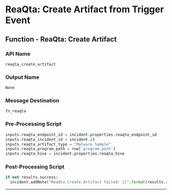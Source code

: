 <!--
    DO NOT MANUALLY EDIT THIS FILE
    THIS FILE IS AUTOMATICALLY GENERATED WITH resilient-sdk codegen
    Generated with resilient-sdk v49.0.4368
-->

# ReaQta: Create Artifact from Trigger Event

## Function - ReaQta: Create Artifact

### API Name
`reaqta_create_artifact`

### Output Name
`None`

### Message Destination
`fn_reaqta`

### Pre-Processing Script
```python
inputs.reaqta_endpoint_id = incident.properties.reaqta_endpoint_id
inputs.reaqta_incident_id = incident.id
inputs.reaqta_artifact_type = "Malware Sample"
inputs.reaqta_program_path = row['program_path']
inputs.reaqta_hive = incident.properties.reaqta_hive
```

### Post-Processing Script
```python
if not results.success:
  incident.addNote("ReaQta Create Artifact failed: {}".format(results.reason))
```

---

